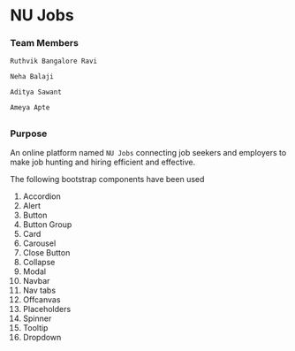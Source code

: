 # NU Jobs

### Team Members

`Ruthvik Bangalore Ravi `

`Neha Balaji `

`Aditya Sawant`

`Ameya Apte`

##

### Purpose

An online platform named `NU Jobs` connecting job seekers and employers to make job hunting and hiring efficient and effective.

The following bootstrap components have been used

1. Accordion
2. Alert
3. Button
4. Button Group
5. Card
6. Carousel
7. Close Button
8. Collapse
9. Modal
10. Navbar
11. Nav tabs
12. Offcanvas
13. Placeholders
14. Spinner
15. Tooltip
16. Dropdown

##
